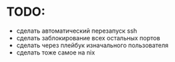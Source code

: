 # TODO:
- сделать автоматический перезапуск ssh
- сделать заблокирование всех остальных портов
- сделать через плейбук изначального пользователя
- сделать тоже самое на nix
